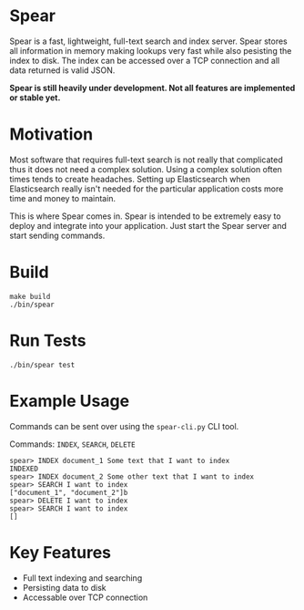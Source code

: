 # Spear

Spear is a fast, lightweight, full-text search and index server. Spear stores all information in memory making lookups very fast while also pesisting the index to disk. The index can be accessed over a TCP connection and all data returned is valid JSON.

**Spear is still heavily under development. Not all features are implemented or stable yet.**

# Motivation

Most software that requires full-text search is not really that complicated thus it does not need a complex solution. Using a complex solution often times tends to create headaches. 
Setting up Elasticsearch when Elasticsearch really isn't needed for the particular application costs more time and money to maintain. 

This is where Spear comes in. Spear is intended to be extremely easy to deploy and integrate into your application. Just start the Spear server and start sending commands.

# Build

```
make build
./bin/spear
```

# Run Tests

```
./bin/spear test
```

# Example Usage

Commands can be sent over using the `spear-cli.py` CLI tool.  

Commands: `INDEX`, `SEARCH`, `DELETE`

```
spear> INDEX document_1 Some text that I want to index
INDEXED
spear> INDEX document_2 Some other text that I want to index
spear> SEARCH I want to index
["document_1", "document_2"]b
spear> DELETE I want to index
spear> SEARCH I want to index
[]
```

# Key Features

- Full text indexing and searching
- Persisting data to disk
- Accessable over TCP connection

